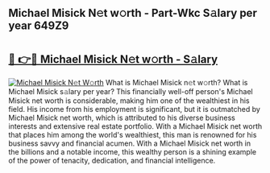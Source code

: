 ## Michael Misick N𝚎t w𝚘rth - Part-Wkc S𝚊lary per year 649Z9

# <h2><a href="http://gc2jq7y.nevu.top/?p=Michael+Misick">🔗 👉🔴 Michael Misick N𝚎t w𝚘rth - S𝚊lary</a></h2>

[![Michael Misick N𝚎t W𝚘rth](https://i.imgur.com/Oavwk0R.jpeg)](http://gc2jq7y.nevu.top/?p=Michael+Misick)
What is Michael Misick n𝚎t w𝚘rth? What is Michael Misick s𝚊lary per year?
This financially well-off person's Michael Misick net worth is considerable, making him one of the wealthiest in his field. His income from his employment is significant, but it is outmatched by Michael Misick net worth, which is attributed to his diverse business interests and extensive real estate portfolio. With a Michael Misick net worth that places him among the world's wealthiest, this man is renowned for his business savvy and financial acumen. With a Michael Misick net worth in the billions and a notable income, this wealthy person is a shining example of the power of tenacity, dedication, and financial intelligence.
